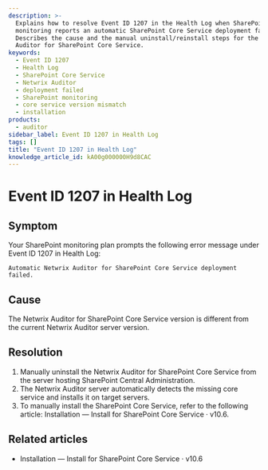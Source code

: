```yaml
---
description: >-
  Explains how to resolve Event ID 1207 in the Health Log when SharePoint
  monitoring reports an automatic SharePoint Core Service deployment failure.
  Describes the cause and the manual uninstall/reinstall steps for the Netwrix
  Auditor for SharePoint Core Service.
keywords:
  - Event ID 1207
  - Health Log
  - SharePoint Core Service
  - Netwrix Auditor
  - deployment failed
  - SharePoint monitoring
  - core service version mismatch
  - installation
products:
  - auditor
sidebar_label: Event ID 1207 in Health Log
tags: []
title: "Event ID 1207 in Health Log"
knowledge_article_id: kA00g000000H9d8CAC
---
```


# Event ID 1207 in Health Log

## Symptom

Your SharePoint monitoring plan prompts the following error message under Event ID 1207 in Health Log:

```text
Automatic Netwrix Auditor for SharePoint Core Service deployment failed.
```

## Cause

The Netwrix Auditor for SharePoint Core Service version is different from the current Netwrix Auditor server version.

## Resolution

1. Manually uninstall the Netwrix Auditor for SharePoint Core Service from the server hosting SharePoint Central Administration.
2. The Netwrix Auditor server automatically detects the missing core service and installs it on target servers.
3. To manually install the SharePoint Core Service, refer to the following article: Installation — Install for SharePoint Core Service · v10.6.

## Related articles

- Installation — Install for SharePoint Core Service · v10.6
